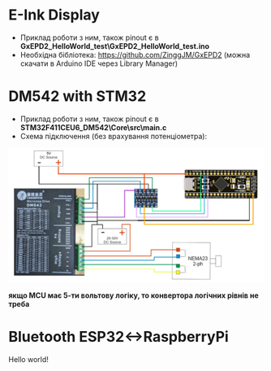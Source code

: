 # E-Ink Display

- Приклад роботи з ним, також pinout є в **GxEPD2_HelloWorld_test\\GxEPD2_HelloWorld_test.ino**
- Необхідна бібліотека: <https://github.com/ZinggJM/GxEPD2> (можна скачати в Arduino IDE через Library Manager)

# DM542 with STM32

- Приклад роботи з ним, також pinout є в **STM32F411CEU6_DM542\\Core\\src\\main.c**
- Схема підключення (без врахування потенціометра):  
  
![Reference image](/_images/dm542_stm32.png)  
  
**якщо MCU має 5-ти вольтову логіку, то конвертора логічних рівнів не треба**

# Bluetooth ESP32<->RaspberryPi
Hello world!